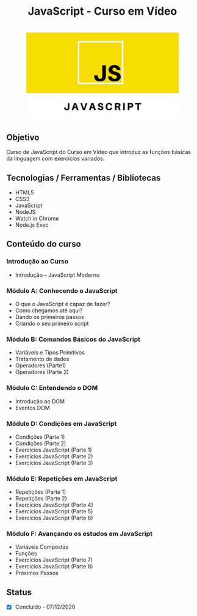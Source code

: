 <h1 align="center">JavaScript - Curso em Vídeo</h1>
<h1 align="center">
  <img alt="es6" title="es6" src="./app.jpg" width="400px"/>
</h1>

## Objetivo
Curso de JavaScript do Curso em Vídeo que introduz as funções básicas da linguagem com exercícios variados.

## Tecnologias / Ferramentas / Bibliotecas
- HTML5
- CSS3
- JavaScript
- NodeJS
- Watch in Chrome
- Node.js Exec

## Conteúdo do curso
### Introdução ao Curso
- Introdução – JavaScript Moderno

### Módulo A: Conhecendo o JavaScript
- O que o JavaScript é capaz de fazer?
- Como chegamos até aqui?
- Dando os primeiros passos
- Criando o seu primeiro script

### Módulo B: Comandos Básicos do JavaScript
- Variáveis e Tipos Primitivos
- Tratamento de dados
- Operadores (Parte1)
- Operadores (Parte 2)

### Módulo C: Entendendo o DOM
- Introdução ao DOM
- Eventos DOM

### Módulo D: Condições em JavaScript
- Condições (Parte 1)
- Condições (Parte 2)
- Exercícios JavaScript (Parte 1)
- Exercícios JavaScript (Parte 2)
- Exercícios JavaScript (Parte 3)

### Módulo E: Repetições em JavaScript
- Repetições (Parte 1)
- Repetições (Parte 2)
- Exercícios JavaScript (Parte 4)
- Exercícios JavaScript (Parte 5)
- Exercícios JavaScript (Parte 6)

### Módulo F: Avançando os estudos em JavaScript
- Variáveis Compostas
- Funções
- Exercícios JavaScript (Parte 7)
- Exercícios JavaScript (Parte 8)
- Próximos Passos

## Status
- [x] Concluído - 07/12/2020
